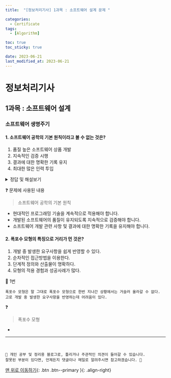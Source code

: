 ```yaml
---
title:  "[정보처리기사] 1과목 : 소프트웨어 설계 문제 " 

categories:
  - Certificate
tags:
  - [Algorithm]

toc: true
toc_sticky: true

date: 2023-06-21
last_modified_at: 2023-06-21
---
```


# 정보처리기사

## 1과목 : 소프트웨어 설계

### 소프트웨어 생명주기

#### 1. 소프트웨어 공학의 기본 원칙이라고 볼 수 없는 것은?
1. 품질 높은 소프트웨어 상품 개발
2. 지속적인 검증 시행
3. 결과에 대한 명확한 기록 유지
4. 최대한 많은 인력 투입

<details>
<summary>정답 및 해설보기</summary>

🎯 정답 및 풀이 : 4번

소프트웨어 공학의 기본 원칙에 많은 인력을 투입하라는 원칙은 없다.
</details>

❓ 문제에 사용된 내용

> 소프트웨어 공학의 기본 원칙

- 현대적인 프로그래밍 기술을 계속적으로 적용해야 합니다.
- 개발된 소프트웨어의 품질이 유지되도록 지속적으로 검증해야 합니다.
- 소프트웨어 개발 관련 사항 및 결과에 대한 명확한 기록을 유지해야 합니다.



#### 2. 폭포수 모형의 특징으로 거리가 먼 것은?
1. 개발 중 발생한 요구사항을 쉽게 반영할 수 있다.
2. 순차적인 접근방법을 이용한다.
3. 단계적 정의와 산출물이 명확하다.
4. 모형의 적용 경험과 성공사례가 많다.

🎯 1번
```
폭포수 모형은 말 그대로 폭포수 모형으로 한번 지나간 상황에서는 거슬러 올라갈 수 없다.
고로 개발 중 발생한 요구사항을 반영하는데 어려움이 있다.
```

❓
> 폭포수 모형

-

*** 
<br>

    📢 개인 공부 및 정리용 블로그로, 틀리거나 주관적인 의견이 들어갈 수 있습니다.
    잘못된 부분이 있다면, 언제든지 댓글이나 메일로 알려주시면 참고하겠습니다. 🔔

[맨 위로 이동하기](#){: .btn .btn--primary }{: .align-right}